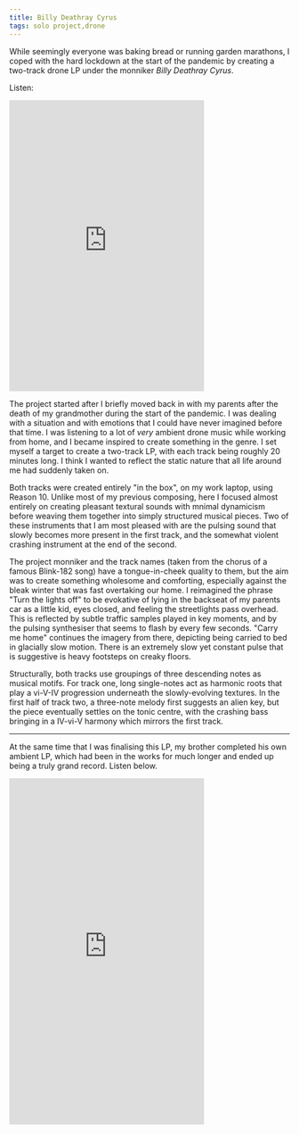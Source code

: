 ```yaml
---
title: Billy Deathray Cyrus
tags: solo project,drone
---
```


While seemingly everyone was baking bread or running garden marathons, I coped with the hard lockdown at the start of the pandemic by creating a two-track drone LP under the monniker *Billy Deathray Cyrus*.

Listen:

<!--more-->

<iframe style="border: 0; width: 350px; height: 522px;" src="https://bandcamp.com/EmbeddedPlayer/album=1274964375/size=large/bgcol=ffffff/linkcol=0687f5/transparent=true/" seamless><a href="https://billydeathraycyrus.bandcamp.com/album/untitled">Untitled by Billy Deathray Cyrus</a></iframe>

The project started after I briefly moved back in with my parents after the death of my grandmother during the start of the pandemic. I was dealing with a situation and with emotions that I could have never imagined before that time. I was listening to a lot of *very* ambient drone music while working from home, and I became inspired to create something in the genre. I set myself a target to create a two-track LP, with each track being roughly 20 minutes long. I think I wanted to reflect the static nature that all life around me had suddenly taken on.

Both tracks were created entirely "in the box", on my work laptop, using Reason 10. Unlike most of my previous composing, here I focused almost entirely on creating pleasant textural sounds with mnimal dynamicism before weaving them together into simply structured musical pieces. Two of these instruments that I am most pleased with are the pulsing sound that slowly becomes more present in the first track, and the somewhat violent crashing instrument at the end of the second.

The project monniker and the track names (taken from the chorus of a famous Blink-182 song) have a tongue-in-cheek quality to them, but the aim was to create something wholesome and comforting, especially against the bleak winter that was fast overtaking our home. I reimagined the phrase "Turn the lights off" to be evokative of lying in the backseat of my parents car as a little kid, eyes closed, and feeling the streetlights pass overhead. This is reflected by subtle traffic samples played in key moments, and by the pulsing synthesiser that seems to flash by every few seconds. "Carry me home" continues the imagery from there, depicting being carried to bed in glacially slow motion. There is an extremely slow yet constant pulse that is suggestive is heavy footsteps on creaky floors. 

Structurally, both tracks use groupings of three descending notes as musical motifs. For track one, long single-notes act as harmonic roots that play a vi-V-IV progression underneath the slowly-evolving textures. In the first half of track two, a three-note melody first suggests an alien key, but the piece eventually settles on the tonic centre, with the crashing bass bringing in a IV-vi-V harmony which mirrors the first track.

---

At the same time that I was finalising this LP, my brother completed his own ambient LP, which had been in the works for much longer and ended up being a truly grand record. Listen below.

<iframe style="border: 0; width: 350px; height: 621px;" src="https://bandcamp.com/EmbeddedPlayer/album=2750066624/size=large/bgcol=ffffff/linkcol=0687f5/transparent=true/" seamless><a href="https://diffie.bandcamp.com/album/n-ander-tipe-niks">&#39;n Ander Tipe Niks by diffie</a></iframe>

